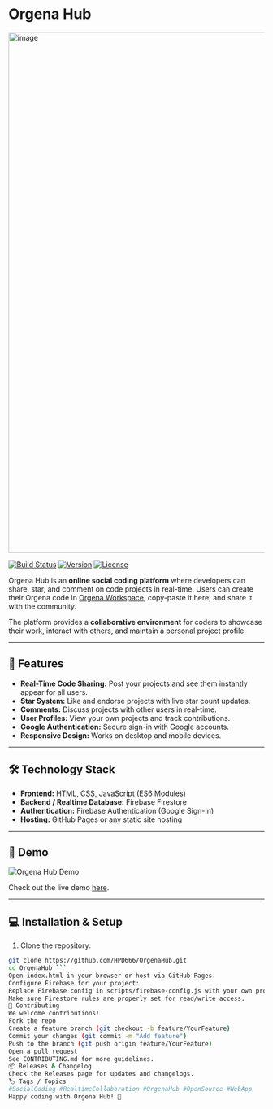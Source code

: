 # Orgena Hub

<img width="1536" height="1024" alt="image" src="https://github.com/user-attachments/assets/0477fe1b-764e-4ee4-9881-42479f77c93d" />



[![Build Status](https://img.shields.io/badge/build-passing-brightgreen)](https://github.com/HPD666/OrgenaHub/actions)
[![Version](https://img.shields.io/badge/version-1.0.0-blue)](https://github.com/HPD666/OrgenaHub/releases)
[![License](https://img.shields.io/badge/license-MIT-green)](LICENSE)

Orgena Hub is an **online social coding platform** where developers can share, star, and comment on code projects in real-time. Users can create their Orgena code in [Orgena Workspace](https://github.com/HPD666/Orgena), copy-paste it here, and share it with the community.  

The platform provides a **collaborative environment** for coders to showcase their work, interact with others, and maintain a personal project profile.

---

## 🎯 Features

- **Real-Time Code Sharing:** Post your projects and see them instantly appear for all users.
- **Star System:** Like and endorse projects with live star count updates.
- **Comments:** Discuss projects with other users in real-time.
- **User Profiles:** View your own projects and track contributions.
- **Google Authentication:** Secure sign-in with Google accounts.
- **Responsive Design:** Works on desktop and mobile devices.

---

## 🛠 Technology Stack

- **Frontend:** HTML, CSS, JavaScript (ES6 Modules)
- **Backend / Realtime Database:** Firebase Firestore
- **Authentication:** Firebase Authentication (Google Sign-In)
- **Hosting:** GitHub Pages or any static site hosting

---

## 🚀 Demo

![Orgena Hub Demo](assets/demo.gif)

Check out the live demo [here](https://hpd666.github.io/OrgenaHub/).

---

## 💻 Installation & Setup

1. Clone the repository:

```bash
git clone https://github.com/HPD666/OrgenaHub.git
cd OrgenaHub ```
Open index.html in your browser or host via GitHub Pages.
Configure Firebase for your project:
Replace Firebase config in scripts/firebase-config.js with your own project credentials.
Make sure Firestore rules are properly set for read/write access.
🤝 Contributing
We welcome contributions!
Fork the repo
Create a feature branch (git checkout -b feature/YourFeature)
Commit your changes (git commit -m "Add feature")
Push to the branch (git push origin feature/YourFeature)
Open a pull request
See CONTRIBUTING.md for more guidelines.
📦 Releases & Changelog
Check the Releases page for updates and changelogs.
🏷 Tags / Topics
#SocialCoding #RealtimeCollaboration #OrgenaHub #OpenSource #WebApp
Happy coding with Orgena Hub! 🚀
